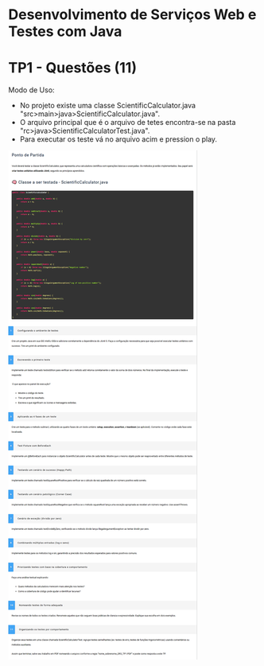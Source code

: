 # Desenvolvimento de Serviços Web e Testes com Java
# TP1 - Questões (11)
Modo de Uso:
- No projeto existe uma classe ScientificCalculator.java "src>main>java>ScientificCalculator.java".
- O arquivo principal que é o arquivo de tetes encontra-se na pasta "rc>java>ScientificCalculatorTest.java". 
- Para executar os teste vá no arquivo acim e pression o play.

![Descrição](documentos/enunciado_TP1.png)